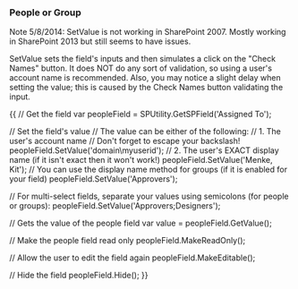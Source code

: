 ### People or Group

Note 5/8/2014: SetValue is not working in SharePoint 2007. Mostly working in SharePoint 2013 but still seems to have issues.

SetValue sets the field's inputs and then simulates a click on the "Check Names" button. It does NOT do any sort of validation, so using a user's account name is recommended. Also, you may notice a slight delay when setting the value; this is caused by the Check Names button validating the input.

{{
// Get the field
var peopleField = SPUtility.GetSPField('Assigned To');

// Set the field's value
// The value can be either of the following:
// 1. The user's account name
// Don't forget to escape your backslash!
peopleField.SetValue('domain\\myuserid');
// 2. The user's EXACT display name (if it isn't exact then it won't work!)
peopleField.SetValue('Menke, Kit');
// You can use the display name method for groups (if it is enabled for your field)
peopleField.SetValue('Approvers');

// For multi-select fields, separate your values using semicolons (for people or groups):
peopleField.SetValue('Approvers;Designers');

// Gets the value of the people field
var value = peopleField.GetValue();

// Make the people field read only
peopleField.MakeReadOnly();

// Allow the user to edit the field again
peopleField.MakeEditable();

// Hide the field
peopleField.Hide();
}}